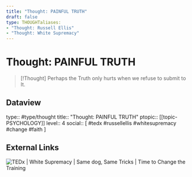 ```yaml
---
title: "Thought: PAINFUL TRUTH"
draft: false
type: THOUGHTaliases:
- "Thought: Russell Ellis"
- "Thought: White Supremacy"
---
```

# Thought: PAINFUL TRUTH
> [!Thought]
> Perhaps the Truth only hurts when we refuse to submit to It.

## Dataview
type:: #type/thought
title:: "Thought: PAINFUL TRUTH"
ptopic:: [[topic-PSYCHOLOGY]]
level:: 4
social:: [ #tedx #russellellis #whitesupremacy #change #faith ]

## External Links
![TEDx | White Supremacy | Same dog, Same Tricks | Time to Change the Training](https://youtu.be/XUhbDZ4jwCQ)